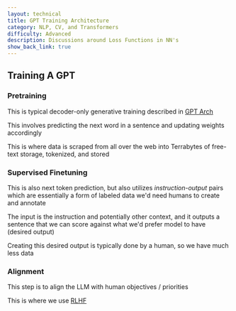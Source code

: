```yaml
---
layout: technical
title: GPT Training Architecture
category: NLP, CV, and Transformers
difficulty: Advanced
description: Discussions around Loss Functions in NN's
show_back_link: true
---
```


## Training A GPT

### Pretraining
This is typical decoder-only generative training described in [GPT Arch](/docs/transformer_and_llm/GPT.md#architecture)

This involves predicting the next word in a sentence and updating weights accordingly

This is where data is scraped from all over the web into Terrabytes of free-text storage, tokenized, and stored

### Supervised Finetuning
This is also next token prediction, but also utilizes *instruction-output* pairs which are essentially a form of labeled data we'd need humans to create and annotate

The input is the instruction and potentially other context, and it outputs a sentence that we can score against what we'd prefer model to have (desired output)

Creating this desired output is typically done by a human, so we have much less data

### Alignment
This step is to align the LLM with human objectives / priorities

This is where we use [RLHF](/docs/training_and_learning/RLHF.md) 